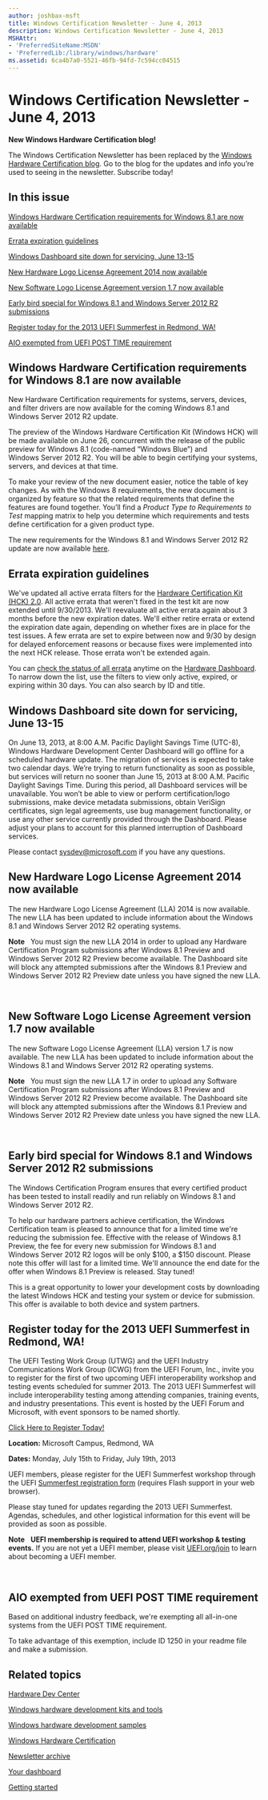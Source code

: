 ```yaml
---
author: joshbax-msft
title: Windows Certification Newsletter - June 4, 2013
description: Windows Certification Newsletter - June 4, 2013
MSHAttr:
- 'PreferredSiteName:MSDN'
- 'PreferredLib:/library/windows/hardware'
ms.assetid: 6ca4b7a0-5521-46fb-94fd-7c594cc04515
---
```


# Windows Certification Newsletter - June 4, 2013


**New Windows Hardware Certification blog!**

The Windows Certification Newsletter has been replaced by the [Windows Hardware Certification blog](http://blogs.msdn.com/b/windows_hardware_certification/). Go to the blog for the updates and info you’re used to seeing in the newsletter. Subscribe today!

## In this issue


[Windows Hardware Certification requirements for Windows 8.1 are now available](#hckreq)

[Errata expiration guidelines](#errata)

[Windows Dashboard site down for servicing, June 13-15](#sitedown)

[New Hardware Logo License Agreement 2014 now available](#hwlogo)

[New Software Logo License Agreement version 1.7 now available](#swlogo)

[Early bird special for Windows 8.1 and Windows Server 2012 R2 submissions](#bird)

[Register today for the 2013 UEFI Summerfest in Redmond, WA!](#uefi)

[AIO exempted from UEFI POST TIME requirement](#aio)

## <a href="" id="hckreq"></a>Windows Hardware Certification requirements for Windows 8.1 are now available


New Hardware Certification requirements for systems, servers, devices, and filter drivers are now available for the coming Windows 8.1 and Windows Server 2012 R2 update.

The preview of the Windows Hardware Certification Kit (Windows HCK) will be made available on June 26, concurrent with the release of the public preview for Windows 8.1 (code-named “Windows Blue”) and Windows Server 2012 R2. You will be able to begin certifying your systems, servers, and devices at that time.

To make your review of the new document easier, notice the table of key changes. As with the Windows 8 requirements, the new document is organized by feature so that the related requirements that define the features are found together. You’ll find a *Product Type to Requirements to Test* mapping matrix to help you determine which requirements and tests define certification for a given product type.

The new requirements for the Windows 8.1 and Windows Server 2012 R2 update are now available [here](http://msdn.microsoft.com/library/windows/hardware/hh833793).

## <a href="" id="errata"></a>Errata expiration guidelines


We've updated all active errata filters for the [Hardware Certification Kit (HCK) 2.0](http://msdn.microsoft.com/windows/hardware/hh852359). All active errata that weren't fixed in the test kit are now extended until 9/30/2013. We'll reevaluate all active errata again about 3 months before the new expiration dates. We'll either retire errata or extend the expiration date again, depending on whether fixes are in place for the test issues. A few errata are set to expire between now and 9/30 by design for delayed enforcement reasons or because fixes were implemented into the next HCK release. Those errata won't be extended again.

You can [check the status of all errata](https://sysdev.microsoft.com/en-US/Hardware/ec/) anytime on the [Hardware Dashboard](http://msdn.microsoft.com/windows/hardware/). To narrow down the list, use the filters to view only active, expired, or expiring within 30 days. You can also search by ID and title.

## <a href="" id="sitedown"></a>Windows Dashboard site down for servicing, June 13-15


On June 13, 2013, at 8:00 A.M. Pacific Daylight Savings Time (UTC-8), Windows Hardware Development Center Dashboard will go offline for a scheduled hardware update. The migration of services is expected to take two calendar days. We’re trying to return functionality as soon as possible, but services will return no sooner than June 15, 2013 at 8:00 A.M. Pacific Daylight Savings Time. During this period, all Dashboard services will be unavailable. You won’t be able to view or perform certification/logo submissions, make device metadata submissions, obtain VeriSign certificates, sign legal agreements, use bug management functionality, or use any other service currently provided through the Dashboard. Please adjust your plans to account for this planned interruption of Dashboard services.

Please contact sysdev@microsoft.com if you have any questions.

## <a href="" id="hwlogo"></a>New Hardware Logo License Agreement 2014 now available


The new Hardware Logo License Agreement (LLA) 2014 is now available. The new LLA has been updated to include information about the Windows 8.1 and Windows Server 2012 R2 operating systems.

**Note**  
You must sign the new LLA 2014 in order to upload any Hardware Certification Program submissions after Windows 8.1 Preview and Windows Server 2012 R2 Preview become available. The Dashboard site will block any attempted submissions after the Windows 8.1 Preview and Windows Server 2012 R2 Preview date unless you have signed the new LLA.

 

## <a href="" id="swlogo"></a>New Software Logo License Agreement version 1.7 now available


The new Software Logo License Agreement (LLA) version 1.7 is now available. The new LLA has been updated to include information about the Windows 8.1 and Windows Server 2012 R2 operating systems.

**Note**  
You must sign the new LLA 1.7 in order to upload any Software Certification Program submissions after Windows 8.1 Preview and Windows Server 2012 R2 Preview become available. The Dashboard site will block any attempted submissions after the Windows 8.1 Preview and Windows Server 2012 R2 Preview date unless you have signed the new LLA.

 

## <a href="" id="bird"></a>Early bird special for Windows 8.1 and Windows Server 2012 R2 submissions


The Windows Certification Program ensures that every certified product has been tested to install readily and run reliably on Windows 8.1 and Windows Server 2012 R2.

To help our hardware partners achieve certification, the Windows Certification team is pleased to announce that for a limited time we're reducing the submission fee. Effective with the release of Windows 8.1 Preview, the fee for every new submission for Windows 8.1 and Windows Server 2012 R2 logos will be only $100, a $150 discount. Please note this offer will last for a limited time. We'll announce the end date for the offer when Windows 8.1 Preview is released. Stay tuned!

This is a great opportunity to lower your development costs by downloading the latest Windows HCK and testing your system or device for submission. This offer is available to both device and system partners.

## <a href="" id="uefi"></a>Register today for the 2013 UEFI Summerfest in Redmond, WA!


The UEFI Testing Work Group (UTWG) and the UEFI Industry Communications Work Group (ICWG) from the UEFI Forum, Inc., invite you to register for the first of two upcoming UEFI interoperability workshop and testing events scheduled for summer 2013. The 2013 UEFI Summerfest will include interoperability testing among attending companies, training events, and industry presentations. This event is hosted by the UEFI Forum and Microsoft, with event sponsors to be named shortly.

[Click Here to Register Today!](http://event.insyde.com/insyde.swf?sid=18&op=enroll)

**Location:** Microsoft Campus, Redmond, WA

**Dates:** Monday, July 15th to Friday, July 19th, 2013

UEFI members, please register for the UEFI Summerfest workshop through the UEFI [Summerfest registration form](http://event.insyde.com/insyde.swf?sid=18&op=enroll) (requires Flash support in your web browser).

Please stay tuned for updates regarding the 2013 UEFI Summerfest. Agendas, schedules, and other logistical information for this event will be provided as soon as possible.

**Note**  
**UEFI membership is required to attend UEFI workshop & testing events.** If you are not yet a UEFI member, please visit [UEFI.org/join](http://www.uefi.org/join) to learn about becoming a UEFI member.

 

## <a href="" id="aio"></a>AIO exempted from UEFI POST TIME requirement


Based on additional industry feedback, we're exempting all all-in-one systems from the UEFI POST TIME requirement.

To take advantage of this exemption, include ID 1250 in your readme file and make a submission.

## Related topics


[Hardware Dev Center](http://msdn.microsoft.com/en-US/windows/hardware/)

[Windows hardware development kits and tools](http://msdn.microsoft.com/windows/hardware/bg127147)

[Windows hardware development samples](http://code.msdn.microsoft.com/windowshardware/)

[Windows Hardware Certification](http://msdn.microsoft.com/en-US/windows/hardware/gg463010)

[Newsletter archive](windows-certification-newsletter-archive.md)

[Your dashboard](https://sysdev.microsoft.com/hardware/member/)

[Getting started](http://msdn.microsoft.com/library/windows/hardware/gg507680/)

 

 







